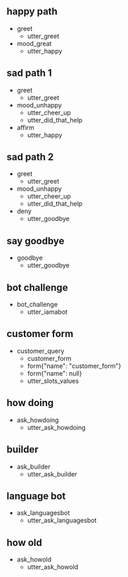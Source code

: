 ## happy path
* greet
  - utter_greet
* mood_great
  - utter_happy

## sad path 1
* greet
  - utter_greet
* mood_unhappy
  - utter_cheer_up
  - utter_did_that_help
* affirm
  - utter_happy

## sad path 2
* greet
  - utter_greet
* mood_unhappy
  - utter_cheer_up
  - utter_did_that_help
* deny
  - utter_goodbye

## say goodbye
* goodbye
  - utter_goodbye

## bot challenge
* bot_challenge
  - utter_iamabot


## customer form
* customer_query
    - customer_form
    - form{"name": "customer_form"}
    - form{"name": null}
    - utter_slots_values


## how doing
* ask_howdoing
    - utter_ask_howdoing

## builder
* ask_builder
    - utter_ask_builder

## language bot
* ask_languagesbot
    - utter_ask_languagesbot

## how old
* ask_howold
    - utter_ask_howold
